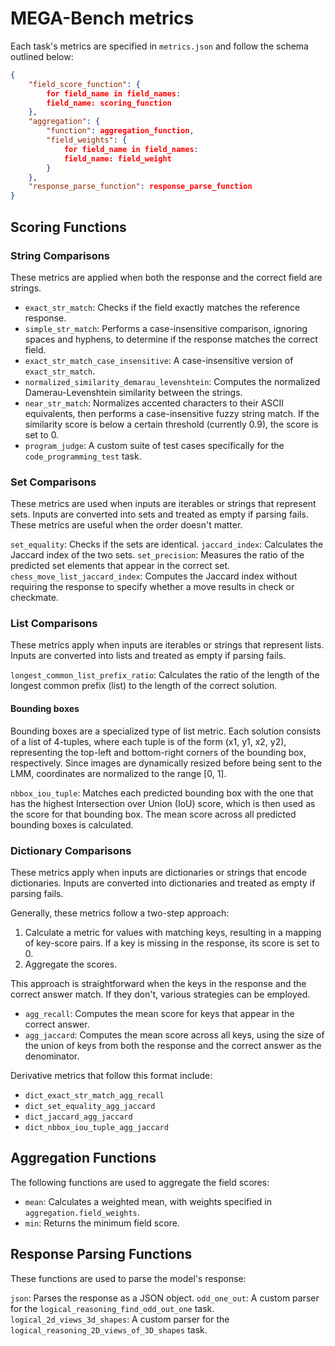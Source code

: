 # MEGA-Bench metrics

Each task's metrics are specified in `metrics.json` and follow the schema outlined below:

```json
{
    "field_score_function": {
        for field_name in field_names:
        field_name: scoring_function
    },
    "aggregation": {
        "function": aggregation_function,
        "field_weights": {
            for field_name in field_names:
            field_name: field_weight
        }
    },
    "response_parse_function": response_parse_function
}
```

## Scoring Functions

### String Comparisons
These metrics are applied when both the response and the correct field are strings.

- `exact_str_match`: Checks if the field exactly matches the reference response.
- `simple_str_match`: Performs a case-insensitive comparison, ignoring spaces and hyphens, to determine if the response matches the correct field.
- `exact_str_match_case_insensitive`: A case-insensitive version of `exact_str_match`.
- `normalized_similarity_demarau_levenshtein`: Computes the normalized Damerau-Levenshtein similarity between the strings.
- `near_str_match`: Normalizes accented characters to their ASCII equivalents, then performs a case-insensitive fuzzy string match. If the similarity score is below a certain threshold (currently 0.9), the score is set to 0.
- `program_judge`: A custom suite of test cases specifically for the `code_programming_test` task.

### Set Comparisons
These metrics are used when inputs are iterables or strings that represent sets. Inputs are converted into sets and treated as empty if parsing fails. These metrics are useful when the order doesn't matter.

`set_equality`: Checks if the sets are identical.
`jaccard_index`: Calculates the Jaccard index of the two sets.
`set_precision`: Measures the ratio of the predicted set elements that appear in the correct set.
`chess_move_list_jaccard_index`: Computes the Jaccard index without requiring the response to specify whether a move results in check or checkmate.

### List Comparisons
These metrics apply when inputs are iterables or strings that represent lists. Inputs are converted into lists and treated as empty if parsing fails.

`longest_common_list_prefix_ratio`: Calculates the ratio of the length of the longest common prefix (list) to the length of the correct solution.

#### Bounding boxes
Bounding boxes are a specialized type of list metric. Each solution consists of a list of 4-tuples, where each tuple is of the form (x1, y1, x2, y2), representing the top-left and bottom-right corners of the bounding box, respectively. Since images are dynamically resized before being sent to the LMM, coordinates are normalized to the range [0, 1].

`nbbox_iou_tuple`: Matches each predicted bounding box with the one that has the highest Intersection over Union (IoU) score, which is then used as the score for that bounding box. The mean score across all predicted bounding boxes is calculated.

### Dictionary Comparisons
These metrics apply when inputs are dictionaries or strings that encode dictionaries. Inputs are converted into dictionaries and treated as empty if parsing fails.

Generally, these metrics follow a two-step approach:
1. Calculate a metric for values with matching keys, resulting in a mapping of key-score pairs. If a key is missing in the response, its score is set to 0.
2. Aggregate the scores.

This approach is straightforward when the keys in the response and the correct answer match. If they don't, various strategies can be employed.

- `agg_recall`: Computes the mean score for keys that appear in the correct answer.
- `agg_jaccard`: Computes the mean score across all keys, using the size of the union of keys from both the response and the correct answer as the denominator.

Derivative metrics that follow this format include:
- `dict_exact_str_match_agg_recall`
- `dict_set_equality_agg_jaccard`
- `dict_jaccard_agg_jaccard`
- `dict_nbbox_iou_tuple_agg_jaccard`

## Aggregation Functions
The following functions are used to aggregate the field scores:

- `mean`: Calculates a weighted mean, with weights specified in `aggregation.field_weights`.
- `min`: Returns the minimum field score.

## Response Parsing Functions
These functions are used to parse the model's response:

`json`: Parses the response as a JSON object.
`odd_one_out`: A custom parser for the `logical_reasoning_find_odd_out_one` task.
`logical_2d_views_3d_shapes`: A custom parser for the `logical_reasoning_2D_views_of_3D_shapes` task.
